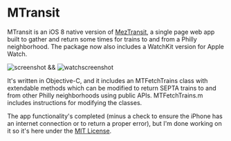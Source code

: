 MTransit
========

MTransit is an iOS 8 native version of [MezTransit](http://meztransit.herokuapp.com/), a single page web app built to gather and return some times for trains to and from a Philly neighborhood. The package now also includes a WatchKit version for Apple Watch.

![screenshot](https://github.com/kellyi/iOSMTransit/blob/master/image.png)      &&      ![watchscreenshot](https://github.com/kellyi/iOSMTransit/blob/master/mtransit_applewatch.png)

It's written in Objective-C, and it includes an MTFetchTrains class with extendable methods which can be modified to return SEPTA trains to and from other Philly neighborhoods using public APIs. MTFetchTrains.m includes instructions for modifying the classes.

The app functionality's completed (minus a check to ensure the iPhone has an internet connection or to return a proper error), but I'm done working on it so it's here under the [MIT License](https://github.com/kellyi/iOSMTransit/blob/master/LICENSE.md).

